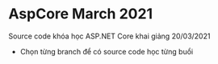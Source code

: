 ﻿# AspCore March 2021
Source code khóa học ASP.NET Core khai giảng 20/03/2021

* Chọn từng branch để có source code học từng buổi
